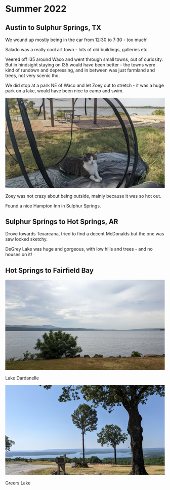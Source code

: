 # Summer 2022

## Austin to Sulphur Springs, TX

We wound up mostly being in the car from 12:30 to 7:30 - too much! 

Salado was a really cool art town - lots of old buildings, galleries etc. 

Veered off I35 around Waco and went through small towns, out of curiosity. But in hindsight staying on I35 would have been better - the towns were kind of rundown and depressing, and in between was just farmland and trees, not very scenic tho. 

We did stop at a park NE of Waco and let Zoey out to stretch - it was a huge park on a lake, would have been nice to camp and swim.

![zoey in tent](images/2022-07-17%2016.19.58%20zoey%20in%20tent.jpg)

Zoey was not crazy about being outside, mainly because it was so hot out.

Found a nice Hampton Inn in Sulphur Springs. 

## Sulphur Springs to Hot Springs, AR

Drove towards Texarcana, tried to find a decent McDonalds but the one was saw looked sketchy.

DeGrey Lake was huge and gorgeous, with low hills and trees - and no houses on it!

## Hot Springs to Fairfield Bay

![lake dardanelle](images/2022-07-20%2013.44.43%20lake%20dardanelle.jpg)

Lake Dardanelle

![](images/2022-07-21%2010.16.10%20greers%20lake.jpg)

Greers Lake

